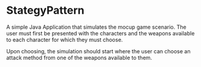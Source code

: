 # StategyPattern

A simple Java Application that simulates the mocup game scenario. 
The user must first be presented with the characters and the weapons available to each character for which they 
must choose. 

Upon choosing, the simulation should start where the user can choose an attack method 
from one of the weapons available to them.  

